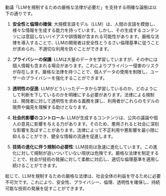 動議「LLMを規制するための厳格な法律が必要だ」を支持する明確な論拠は以下の通りです。

1. **安全性と倫理の確保**: 大規模言語モデル（LLM）は、人間の言語を模倣し、様々な情報を生成する能力を持っています。しかし、その生成するコンテンツには意図しないバイアスや誤情報が含まれる可能性があります。厳格な法律を導入することで、LLMの開発者は安全性とうるさい倫理基準に従うことが求められ、不適切な利用を防ぐことができます。

2. **プライバシーの保護**: LLMは大量のデータを学習していますが、その中には個人情報も含まれる場合があります。これによりプライバシー侵害のリスクが存在します。厳格な法律を持つことで、個人データの使用を制限し、ユーザーのプライバシーを強化することができます。

3. **透明性の促進**: LLMがどういったデータから学習しているのか、どのようにして判断を下しているのかを明確にする必要があります。法律による規制は、開発者に対して透明性を求める義務を課し、利用者がこれらのモデルの限界や偏見を理解する助けとなります。

4. **社会的影響のコントロール**: LLMが生成するコンテンツは、公共の議論や個人の意見に影響を与える力があります。そのため、悪用されると社会に深刻な影響を及ぼすことがあります。法律によって不正利用や悪影響を最小限に抑えることができ、健全な情報の流通を促進します。

5. **技術の進化に伴う規制の必要性**: LLM技術は急速に進化しています。この進化に対して規制が追いついていない現状は危険です。厳格な法律を制定することで、社会が技術の発展に対して柔軟に対応し、適切な倫理基準を適用し続けることができます。

総じて、LLMを規制するための厳格な法律は、社会全体の利益を守るために必要不可欠です。これにより、安全性、プライバシー、倫理、透明性を確保し、持続可能な技術の発展を促すことができます。